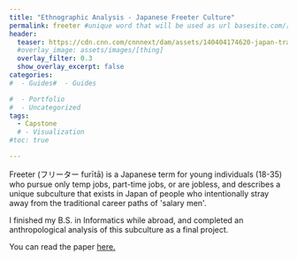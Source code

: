 ```yaml
---
title: "Ethnographic Analysis - Japanese Freeter Culture"
permalink: freeter #unique word that will be used as url basesite.com/[word]
header:
  teaser: https://cdn.cnn.com/cnnnext/dam/assets/140404174620-japan-travel-tips-conbini-horizontal-large-gallery.jpg
  #overlay_image: assets/images/[thing]
  overlay_filter: 0.3
  show_overlay_excerpt: false
categories:
#  - Guides#  - Guides

#  - Portfolio
#  - Uncategorized
tags:
  - Capstone
  # - Visualization
#toc: true

---
```


Freeter (フリーター furītā) is a Japanese term for young individuals (18-35) who pursue only temp jobs, part-time jobs, or are jobless, and describes a unique subculture that exists in Japan of people who intentionally stray away from the traditional career paths of 'salary men'.

I finished my B.S. in Informatics while abroad, and completed an anthropological analysis of this subculture as a final project.

You can read the paper [here.](https://docs.google.com/document/d/1deRn1GY3A-YWmuzv-tacOQqQodWIQqQWJ9PnZidKvxg/edit?usp=sharing)
